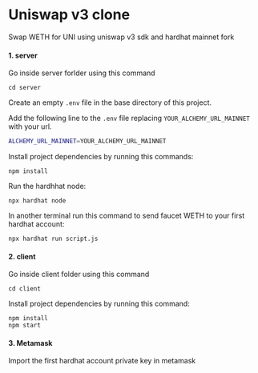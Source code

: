 # Uniswap v3 clone

Swap WETH for UNI using uniswap v3 sdk and hardhat mainnet fork

#### 1. server

Go inside server forlder using this command

```shell
cd server
```

Create an empty `.env` file in the base directory of this project.

Add the following line to the `.env` file replacing `YOUR_ALCHEMY_URL_MAINNET` with your url.

```sh
ALCHEMY_URL_MAINNET=YOUR_ALCHEMY_URL_MAINNET
```

Install project dependencies by running this commands:

```shell
npm install
```

Run the hardhhat node:

```shell
npx hardhat node
```

In another terminal run this command to send faucet WETH to your first hardhat account:

```shell
npx hardhat run script.js
```

#### 2. client

Go inside client folder using this command

```shell
cd client
```

Install project dependencies by running this command:

```shell
npm install
npm start
```

#### 3. Metamask

Import the first hardhat account private key in metamask

